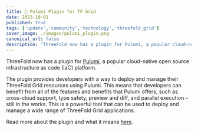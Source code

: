 ```yaml
---
title: 🔌 Pulumi Plugin for TF Grid
date: 2023-10-01
published: true
tags: ['update','community','technology','threefold_grid']
cover_image: ./images/pulumi_plugin.png
canonical_url: false
description: "ThreeFold now has a plugin for Pulumi, a popular cloud-native open source infrastructure as code (IaC) platform."
---
```


ThreeFold now has a plugin for [Pulumi](https://www.pulumi.com/), a popular cloud-native open source infrastructure as code (IaC) platform.

The plugin provides developers with a way to deploy and manage their ThreeFold Grid resources using Pulumi. This means that developers can benefit from all of the features and benefits that Pulumi offers, such as cross-cloud support, type safety, preview and diff, and parallel execution – still in the works. This is a powerful tool that can be used to deploy and manage a wide range of ThreeFold Grid applications.

Read more about the plugin and what it means [here](https://forum.threefold.io/t/pulumi-plugin-for-tfgrid/4089).